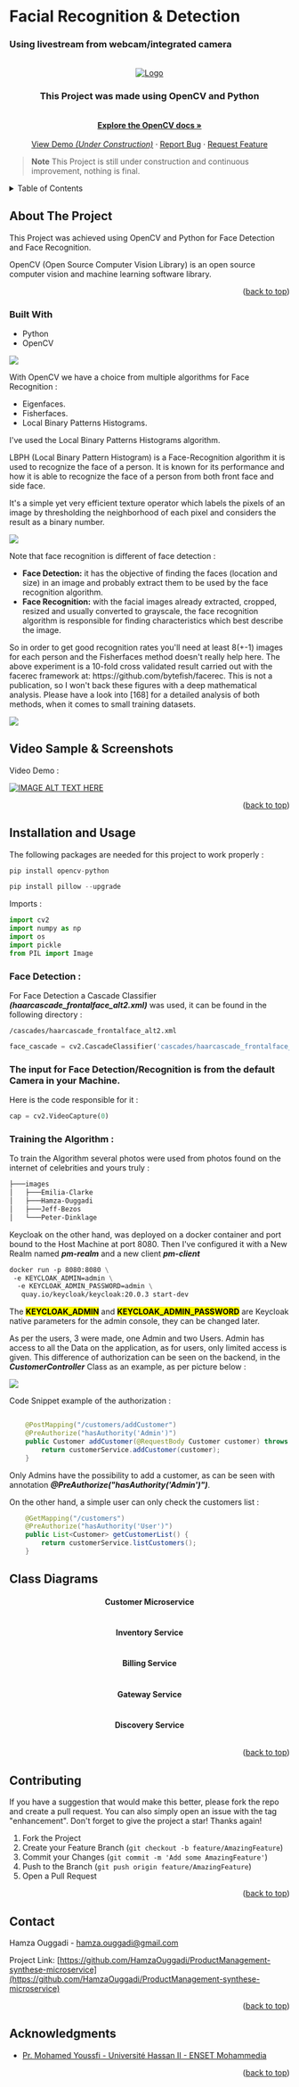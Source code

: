 <h1>Facial Recognition & Detection</h1>

<h3>Using livestream from webcam/integrated camera</h3>

[//]: # (<h3>Project Structure</h3>)

[//]: # (<img src="/screenshots/Product_Structure.png" alt="Project Structure">)


<!-- PROJECT LOGO -->
<br />
<div align="center">
  <a href="https://github.com/HamzaOuggadi/ProductManagement-synthese-microservice">
    <img src="/readmeImgs/img.png" alt="Logo">
  </a>

<h3 align="center">This Project was made using OpenCV and Python</h3>

  <p align="center">
    <br />
    <a href="https://docs.opencv.org/4.7.0/da/d60/tutorial_face_main.html"><strong>Explore the OpenCV docs »</strong></a>
    <br />
    <br />
    <a href="https://github.com/HamzaOuggadi/Facial-Recognition-Detection">View Demo <em>(Under Construction)</em></a>
    ·
    <a href="https://github.com/HamzaOuggadi/Facial-Recognition-Detection/issues">Report Bug</a>
    ·
    <a href="https://github.com/HamzaOuggadi/Facial-Recognition-Detection/issues">Request Feature</a>
  </p>
</div>


> **Note**
> This Project is still under construction and continuous improvement, nothing is final.
<!-- TABLE OF CONTENTS -->
<details>
  <summary>Table of Contents</summary>
  <ol>
    <li><a href="#about-the-project">About The Project</a></li>
    <li><a href="#built-with">Built With</a></li>
    <li><a href="#screenshots">Screenshots</a></li>
    <li><a href="#installation-and-usage">Installation and usage</a></li>
    <li><a href="#class-diagrams">Class Diagrams</a></li>
    <li><a href="#contributing">Contributing</a></li>
    <li><a href="#contact">Contact</a></li>
    <li><a href="#acknowledgments">Acknowledgments</a></li>
  </ol>
</details>



<!-- ABOUT THE PROJECT -->
## About The Project

<p>This Project was achieved using OpenCV and Python for Face Detection and Face Recognition.</p>

<p>OpenCV (Open Source Computer Vision Library) is an open source computer vision and machine learning software library.</p>


<p align="right">(<a href="#readme-top">back to top</a>)</p>



### Built With

<ul>
<li>Python</li>
<li>OpenCV</li>
</ul>

<img align="center" src="/readmeImgs/img_1.png">


<p>With OpenCV we have a choice from multiple algorithms for Face Recognition : </p>

<ul>
    <li>Eigenfaces.</li>
    <li>Fisherfaces.</li>
    <li>Local Binary Patterns Histograms.</li>
</ul>

<p>I've used the Local Binary Patterns Histograms algorithm.</p>

<p>LBPH (Local Binary Pattern Histogram) is a Face-Recognition algorithm it is used to recognize the face of a person. It is known for its performance and how it is able to recognize the face of a person from both front face and side face.</p>

<p>It's a simple yet very efficient texture operator which labels the pixels of an image by thresholding the neighborhood of each pixel and considers the result as a binary number.</p>

<img align="center" src="/readmeImgs/LBPH.png">

<p>Note that face recognition is different of face detection :</p>

<ul>
    <li><b>Face Detection:</b> it has the objective of finding the faces (location and size) in an image and probably extract them to be used by the face recognition algorithm.</li>
    <li><b>Face Recognition:</b> with the facial images already extracted, cropped, resized and usually converted to grayscale, the face recognition algorithm is responsible for finding characteristics which best describe the image.</li>
</ul>

<p>So in order to get good recognition rates you'll need at least 8(+-1) images for each person and the Fisherfaces method doesn't really help here. The above experiment is a 10-fold cross validated result carried out with the facerec framework at: https://github.com/bytefish/facerec. This is not a publication, so I won't back these figures with a deep mathematical analysis. Please have a look into [168] for a detailed analysis of both methods, when it comes to small training datasets.</p>

<img align="center" src="/readmeImgs/DBSize.png">

## Video Sample & Screenshots

<p>Video Demo :</p>

[![IMAGE ALT TEXT HERE](https://img.youtube.com/vi/rZxZHQHujmg/0.jpg)](https://www.youtube.com/watch?v=rZxZHQHujmg)


<p align="right">(<a href="#readme-top">back to top</a>)</p>


## Installation and Usage

The following packages are needed for this project to work properly : 

```python
pip install opencv-python
```

```python
pip install pillow --upgrade
```

<p>Imports :</p>

```python
import cv2
import numpy as np
import os
import pickle
from PIL import Image
```

<h3>Face Detection :</h3>

<p>For Face Detection a Cascade Classifier <em><b>(haarcascade_frontalface_alt2.xml)</b></em> was used, it can be found in the following directory :</p>

```shell
/cascades/haarcascade_frontalface_alt2.xml
```

```python
face_cascade = cv2.CascadeClassifier('cascades/haarcascade_frontalface_alt2.xml')
```

<h3>The input for Face Detection/Recognition is from the default Camera in your Machine.</h3>
<p>Here is the code responsible for it :</p>

```python
cap = cv2.VideoCapture(0)
```

<h3>Training the Algorithm :</h3>

<p>To train the Algorithm several photos were used from photos found on the internet of celebrities and yours truly :</p>

```bash
├───images
│   ├───Emilia-Clarke
│   ├───Hamza-Ouggadi
│   ├───Jeff-Bezos
│   └───Peter-Dinklage
```

<p>Keycloak on the other hand, was deployed on a docker container and port bound to the Host Machine at port 8080.
Then I've configured it with a New Realm named <b><em>pm-realm</em></b> and a new client <b><em>pm-client</em></b></p>

```dockerfile
docker run -p 8080:8080 \
 -e KEYCLOAK_ADMIN=admin \
  -e KEYCLOAK_ADMIN_PASSWORD=admin \
   quay.io/keycloak/keycloak:20.0.3 start-dev
```

<p>The <mark><b>KEYCLOAK_ADMIN</b></mark> and <mark><b>KEYCLOAK_ADMIN_PASSWORD</b></mark> are Keycloak native parameters for the admin console, they can be changed later.</p>

<p>As per the users, 3 were made, one Admin and two Users. Admin has access to all the Data on the application, as for users, only limited access is given.
This difference of authorization can be seen on the backend, in the <em><b>CustomerController</b></em> Class as an example, as per picture below : </p>

<img src="/screenshots/CustomerController.png">

Code Snippet example of the authorization :

```java

    @PostMapping("/customers/addCustomer")
    @PreAuthorize("hasAuthority('Admin')")
    public Customer addCustomer(@RequestBody Customer customer) throws CustomerException {
        return customerService.addCustomer(customer);
    }
```

<p>Only Admins have the possibility to add a customer, as can be seen with annotation <em><b>@PreAuthorize("hasAuthority('Admin')")</b></em>.</p>

<p>On the other hand, a simple user can only check the customers list :</p>

```java
    @GetMapping("/customers")
    @PreAuthorize("hasAuthority('User')")
    public List<Customer> getCustomerList() {
        return customerService.listCustomers();
    }
```


## Class Diagrams

<h4 align="center">Customer Microservice</h4>

<img src="/screenshots/CustomerService.png" alt="">

<h4 align="center">Inventory Service</h4>

<img src="/screenshots/InventoryService.png" alt="">

<h4 align="center">Billing Service</h4>

<img src="/screenshots/bil.png" alt="">

<h4 align="center">Gateway Service</h4>

<img src="/screenshots/GatewayService.png" alt="">

<h4 align="center">Discovery Service</h4>

<img src="/screenshots/DiscoveryService.png" alt="">



<p align="right">(<a href="#readme-top">back to top</a>)</p>


## Contributing

If you have a suggestion that would make this better, please fork the repo and create a pull request. You can also simply open an issue with the tag "enhancement".
Don't forget to give the project a star! Thanks again!

1. Fork the Project
2. Create your Feature Branch (`git checkout -b feature/AmazingFeature`)
3. Commit your Changes (`git commit -m 'Add some AmazingFeature'`)
4. Push to the Branch (`git push origin feature/AmazingFeature`)
5. Open a Pull Request

<p align="right">(<a href="#readme-top">back to top</a>)</p>


<!-- CONTACT -->
## Contact

Hamza Ouggadi - hamza.ouggadi@gmail.com

Project Link: [https://github.com/HamzaOuggadi/ProductManagement-synthese-microservice](https://github.com/HamzaOuggadi/ProductManagement-synthese-microservice)

<p align="right">(<a href="#readme-top">back to top</a>)</p>



<!-- ACKNOWLEDGMENTS -->
## Acknowledgments

* [Pr. Mohamed Youssfi - Université Hassan II - ENSET Mohammedia](https://www.youtube.com/@mohamedYoussfi)


<p align="right">(<a href="#readme-top">back to top</a>)</p>



<!-- MARKDOWN LINKS & IMAGES -->
<!-- https://www.markdownguide.org/basic-syntax/#reference-style-links -->
[contributors-shield]: https://img.shields.io/github/contributors/HamzaOuggadi/ProductManagement-synthese-microservice.svg?style=for-the-badge
[contributors-url]: https://github.com/HamzaOuggadi/ProductManagement-synthese-microservice/graphs/contributors
[forks-shield]: https://img.shields.io/github/forks/HamzaOuggadi/ProductManagement-synthese-microservice.svg?style=for-the-badge
[forks-url]: https://github.com/HamzaOuggadi/ProductManagement-synthese-microservice/network/members
[stars-shield]: https://img.shields.io/github/stars/HamzaOuggadi/ProductManagement-synthese-microservice.svg?style=for-the-badge
[stars-url]: https://github.com/HamzaOuggadi/ProductManagement-synthese-microservice/stargazers
[issues-shield]: https://img.shields.io/github/issues/HamzaOuggadi/ProductManagement-synthese-microservice.svg?style=for-the-badge
[issues-url]: https://github.com/HamzaOuggadi/ProductManagement-synthese-microservice/issues
[license-shield]: https://img.shields.io/github/license/HamzaOuggadi/ProductManagement-synthese-microservice.svg?style=for-the-badge
[license-url]: https://github.com/HamzaOuggadi/ProductManagement-synthese-microservice/blob/master/LICENSE.txt
[linkedin-shield]: https://img.shields.io/badge/-LinkedIn-black.svg?style=for-the-badge&logo=linkedin&colorB=555
[linkedin-url]: https://linkedin.com/in/linkedin_username
[product-screenshot]: images/screenshot.png
[Next.js]: https://img.shields.io/badge/next.js-000000?style=for-the-badge&logo=nextdotjs&logoColor=white
[Next-url]: https://nextjs.org/
[React.js]: https://img.shields.io/badge/React-20232A?style=for-the-badge&logo=react&logoColor=61DAFB
[React-url]: https://reactjs.org/
[Vue.js]: https://img.shields.io/badge/Vue.js-35495E?style=for-the-badge&logo=vuedotjs&logoColor=4FC08D
[Vue-url]: https://vuejs.org/
[Angular.io]: https://img.shields.io/badge/Angular-DD0031?style=for-the-badge&logo=angular&logoColor=white
[Angular-url]: https://angular.io/
[Svelte.dev]: https://img.shields.io/badge/Svelte-4A4A55?style=for-the-badge&logo=svelte&logoColor=FF3E00
[Svelte-url]: https://svelte.dev/
[Laravel.com]: https://img.shields.io/badge/Laravel-FF2D20?style=for-the-badge&logo=laravel&logoColor=white
[Laravel-url]: https://laravel.com
[Bootstrap.com]: https://img.shields.io/badge/Bootstrap-563D7C?style=for-the-badge&logo=bootstrap&logoColor=white
[Bootstrap-url]: https://getbootstrap.com
[JQuery.com]: https://img.shields.io/badge/jQuery-0769AD?style=for-the-badge&logo=jquery&logoColor=white
[JQuery-url]: https://jquery.com 
[Java.com]: https://img.shields.io/badge/Java-ED8B00?style=for-the-badge&logo=java&logoColor=white
[Java-url]: https://www.java.com
[Spring.io]: https://img.shields.io/badge/Spring-6DB33F?style=for-the-badge&logo=spring&logoColor=white
[Spring-url]: https://www.spring.io
[SpringSecurity.io]: https://img.shields.io/badge/Spring_Security-6DB33F?style=for-the-badge&logo=Spring-Security&logoColor=white
[Docker-url]: https://www.docker.com
[Docker.com]: https://img.shields.io/badge/docker-%230db7ed.svg?style=for-the-badge&logo=docker&logoColor=white
[Keycloak-url]: https://www.keycloak.org/
[Keycloak.org]: https://www.keycloak.org/resources/images/keycloak_logo_200px.svg